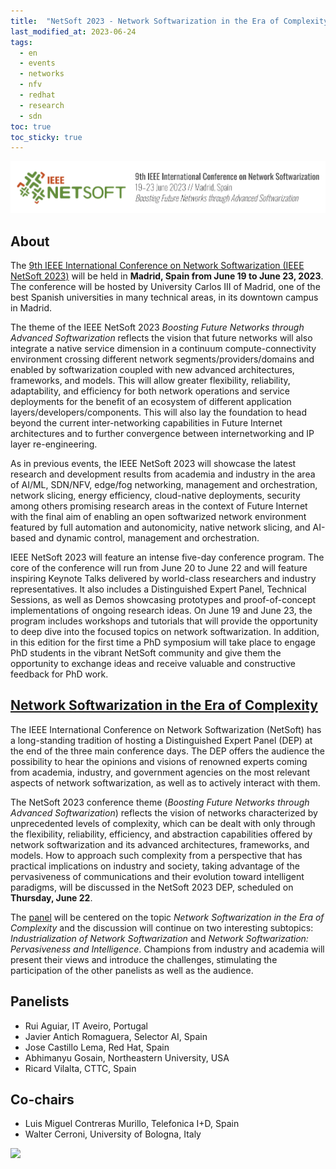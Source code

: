 ```yaml
---
title:  "NetSoft 2023 - Network Softwarization in the Era of Complexity"
last_modified_at: 2023-06-24
tags:
  - en
  - events
  - networks
  - nfv
  - redhat
  - research
  - sdn
toc: true
toc_sticky: true
---
```


[![](/assets/images/posts/2023-05-25-netsoft23/1.png)](https://netsoft2023.ieee-netsoft.org/)

## About

The [9th IEEE International Conference on Network Softwarization (IEEE NetSoft 2023)](https://netsoft2023.ieee-netsoft.org/about) will be held in **Madrid, Spain from June 19 to June 23, 2023**. The conference will be hosted by University Carlos III of Madrid, one of the best Spanish universities in many technical areas, in its downtown campus in Madrid.

The theme of the IEEE NetSoft 2023 *Boosting Future Networks through Advanced Softwarization* reflects the vision that future networks will also integrate a native service dimension in a continuum compute-connectivity environment crossing different network segments/providers/domains and enabled by softwarization coupled with new advanced architectures, frameworks, and models. This will allow greater flexibility, reliability, adaptability, and efficiency for both network operations and service deployments for the benefit of an ecosystem of different application layers/developers/components. This will also lay the foundation to head beyond the current inter-networking capabilities in Future Internet architectures and to further convergence between internetworking and IP layer re-engineering.

As in previous events, the IEEE NetSoft 2023 will showcase the latest research and development results from academia and industry in the area of AI/ML, SDN/NFV, edge/fog networking, management and orchestration, network slicing, energy efficiency, cloud-native deployments, security among others promising research areas in the context of Future Internet with the final aim of enabling an open softwarized network environment featured by full automation and autonomicity, native network slicing, and AI-based and dynamic control, management and orchestration.

IEEE NetSoft 2023 will feature an intense five-day conference program. The core of the conference will run from June 20 to June 22 and will feature inspiring Keynote Talks delivered by world-class researchers and industry representatives. It also includes a Distinguished Expert Panel, Technical Sessions, as well as Demos showcasing prototypes and proof-of-concept implementations of ongoing research ideas. On June 19 and June 23, the program includes workshops and tutorials that will provide the opportunity to deep dive into the focused topics on network softwarization. In addition, in this edition for the first time a PhD symposium will take place to engage PhD students in the vibrant NetSoft community and give them the opportunity to exchange ideas and receive valuable and constructive feedback for PhD work.

## [Network Softwarization in the Era of Complexity](https://netsoft2023.ieee-netsoft.org/program/distinguished-expert-panel)

The IEEE International Conference on Network Softwarization (NetSoft) has a long-standing tradition of hosting a Distinguished Expert Panel (DEP) at the end of the three main conference days. The DEP offers the audience the possibility to hear the opinions and visions of renowned experts coming from academia, industry, and government agencies on the most relevant aspects of network softwarization, as well as to actively interact with them.

The NetSoft 2023 conference theme (*Boosting Future Networks through Advanced Softwarization*) reflects the vision of networks characterized by unprecedented levels of complexity, which can be dealt with only through the flexibility, reliability, efficiency, and abstraction capabilities offered by network softwarization and its advanced architectures, frameworks, and models. How to approach such complexity from a perspective that has practical implications on industry and society, taking advantage of the pervasiveness of communications and their evolution toward intelligent paradigms, will be discussed in the NetSoft 2023 DEP, scheduled on **Thursday, June 22**.

The [panel](https://netsoft2023.ieee-netsoft.org/program/distinguished-expert-panel) will be centered on the topic *Network Softwarization in the Era of Complexity* and the discussion will continue on two interesting subtopics: *Industrialization of Network Softwarization* and *Network Softwarization: Pervasiveness and Intelligence*. Champions from industry and academia will present their views and introduce the challenges, stimulating the participation of the other panelists as well as the audience.

## Panelists
 - Rui Aguiar, IT Aveiro, Portugal
 - Javier Antich Romaguera, Selector AI, Spain
 - Jose Castillo Lema,  Red Hat, Spain
 - Abhimanyu Gosain, Northeastern University, USA
 - Ricard Vilalta, CTTC, Spain

## Co-chairs
 - Luis Miguel Contreras Murillo, Telefonica I+D, Spain
 - Walter Cerroni, University of Bologna, Italy

![](/assets/images/posts/2023-05-25-netsoft23/2.jpg)
